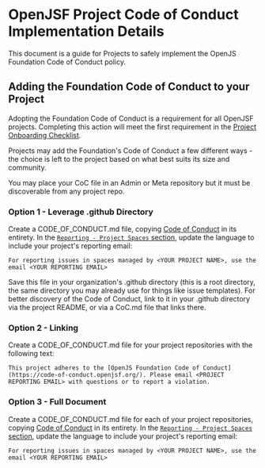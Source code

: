 # OpenJSF Project Code of Conduct Implementation Details

This document is a guide for Projects to safely implement the OpenJS Foundation Code of Conduct policy.  

## Adding the Foundation Code of Conduct to your Project

Adopting the Foundation Code of Conduct is a requirement for all OpenJSF projects. Completing this action will meet the first requirement in the [Project Onboarding Checklist](https://github.com/openjs-foundation/project-status/blob/main/.github/ISSUE_TEMPLATE/project-onboarding-checklist-template.md).

Projects may add the Foundation's Code of Conduct a few different ways - the choice is left to the project based on what best suits its size and community. 

You may place your CoC file in an Admin or Meta repository but it must be discoverable from any project repo. 

### Option 1 - Leverage .github Directory

Create a CODE_OF_CONDUCT.md file, copying [Code of Conduct](https://code-of-conduct.openjsf.org/) in its entirety. In the [`Reporting - Project Spaces` section](https://github.com/openjs-foundation/cross-project-council/blob/HEAD/CODE_OF_CONDUCT.md#project-spaces), update the language to include your project's reporting email: 

`For reporting issues in spaces managed by <YOUR PROJECT NAME>, use the email <YOUR REPORTING EMAIL>`

Save this file in your organization's .github directory (this is a root directory, the same directory you may already use for things like issue templates). For better discovery of the Code of Conduct, link to it in your .github directory via the project README, or via a CoC.md file that links there.

### Option 2 - Linking

Create a CODE_OF_CONDUCT.md file for your project repositories with the following text:

`This project adheres to the [OpenJS Foundation Code of Conduct](https://code-of-conduct.openjsf.org/). Please email <PROJECT REPORTING EMAIL> with questions or to report a violation.`

### Option 3 - Full Document

Create a CODE_OF_CONDUCT.md file for each of your project repositories, copying [Code of Conduct](https://code-of-conduct.openjsf.org/) in its entirety. In the [`Reporting - Project Spaces` section](https://github.com/openjs-foundation/cross-project-council/blob/HEAD/CODE_OF_CONDUCT.md#project-spaces), update the language to include your project's reporting email: 

`For reporting issues in spaces managed by <YOUR PROJECT NAME>, use the email <YOUR REPORTING EMAIL>` 